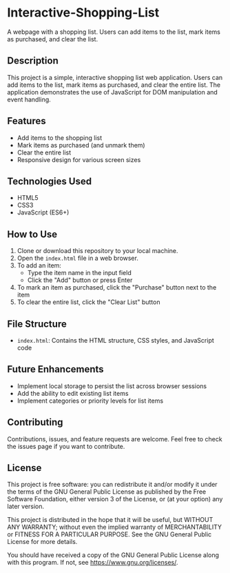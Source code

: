 # Interactive-Shopping-List
A webpage with a shopping list. Users can add items to the list, mark items as purchased, and clear the list.

## Description
This project is a simple, interactive shopping list web application. Users can add items to the list, mark items as purchased, and clear the entire list. The application demonstrates the use of JavaScript for DOM manipulation and event handling.

## Features
- Add items to the shopping list
- Mark items as purchased (and unmark them)
- Clear the entire list
- Responsive design for various screen sizes

## Technologies Used
- HTML5
- CSS3
- JavaScript (ES6+)

## How to Use
1. Clone or download this repository to your local machine.
2. Open the `index.html` file in a web browser.
3. To add an item:
   - Type the item name in the input field
   - Click the "Add" button or press Enter
4. To mark an item as purchased, click the "Purchase" button next to the item
5. To clear the entire list, click the "Clear List" button

## File Structure
- `index.html`: Contains the HTML structure, CSS styles, and JavaScript code

## Future Enhancements
- Implement local storage to persist the list across browser sessions
- Add the ability to edit existing list items
- Implement categories or priority levels for list items

## Contributing
Contributions, issues, and feature requests are welcome. Feel free to check the issues page if you want to contribute.

## License
This project is free software: you can redistribute it and/or modify it under the terms of the GNU General Public License as published by the Free Software Foundation, either version 3 of the License, or (at your option) any later version.

This project is distributed in the hope that it will be useful, but WITHOUT ANY WARRANTY; without even the implied warranty of MERCHANTABILITY or FITNESS FOR A PARTICULAR PURPOSE. See the GNU General Public License for more details.

You should have received a copy of the GNU General Public License along with this program. If not, see <https://www.gnu.org/licenses/>.